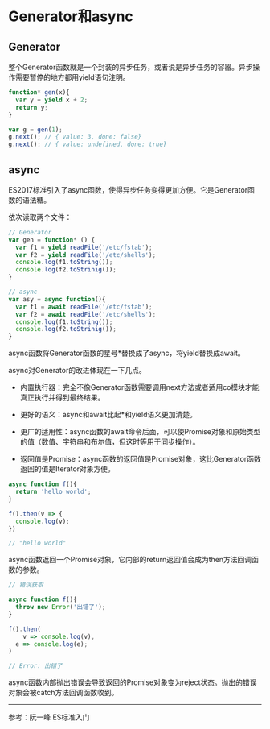 # Generator和async

## Generator

整个Generator函数就是一个封装的异步任务，或者说是异步任务的容器。异步操作需要暂停的地方都用yield语句注明。

```js
function* gen(x){
  var y = yield x + 2;
  return y;
}

var g = gen(1);
g.next(); // { value: 3, done: false}
g.next(); // { value: undefined, done: true}
```

## async

ES2017标准引入了async函数，使得异步任务变得更加方便。它是Generator函数的语法糖。

依次读取两个文件：

```js
// Generator
var gen = function* () {
  var f1 = yield readFile('/etc/fstab');
  var f2 = yield readFile('/etc/shells');
  console.log(f1.toString());
  console.log(f2.toStrinig());
}
```

```js
// async
var asy = async function(){
  var f1 = await readFile('/etc/fstab');
  var f2 = await readFile('/etc/shells');
  console.log(f1.toString());
  console.log(f2.toStrinig());
}
```

async函数将Generator函数的星号*替换成了async，将yield替换成await。

async对Generator的改进体现在一下几点。

- 内置执行器：完全不像Generator函数需要调用next方法或者适用co模块才能真正执行并得到最终结果。

- 更好的语义：async和await比起*和yield语义更加清楚。

- 更广的适用性：async函数的await命令后面，可以使Promise对象和原始类型的值（数值、字符串和布尔值，但这时等用于同步操作）。

- 返回值是Promise：async函数的返回值是Promise对象，这比Generator函数返回的值是Iterator对象方便。

```js
async function f(){
  return 'hello world';
}

f().then(v => {
  console.log(v);
})

// "hello world"
```

async函数返回一个Promise对象，它内部的return返回值会成为then方法回调函数的参数。

```js
// 错误获取

async function f(){
  throw new Error('出错了');
}

f().then(
	v => console.log(v),
  e => console.log(e);
)

// Error: 出错了
```

async函数内部抛出错误会导致返回的Promise对象变为reject状态。抛出的错误对象会被catch方法回调函数收到。

---

参考：阮一峰 ES标准入门





